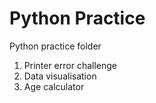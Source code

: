 # Python Practice
Python practice folder

1. Printer error challenge
2. Data visualisation
3. Age calculator
